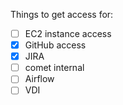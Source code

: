 
Things to get access for:
- [ ] EC2 instance access
- [x] GitHub access
- [x] JIRA
- [ ] comet internal 
- [ ] Airflow
- [ ] VDI